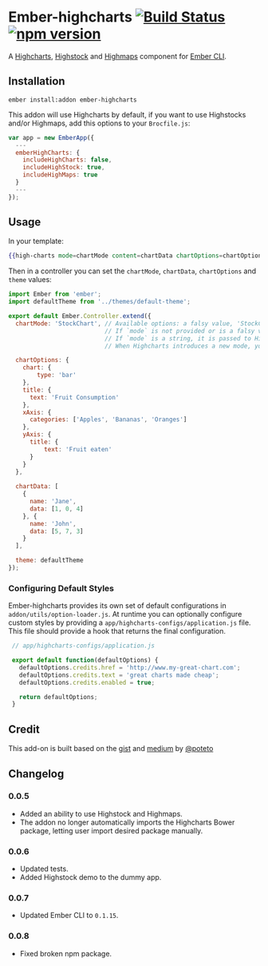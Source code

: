 # Ember-highcharts [![Build Status](https://travis-ci.org/ahmadsoe/ember-highcharts.svg)](https://travis-ci.org/ahmadsoe/ember-highcharts) [![npm version](https://badge.fury.io/js/ember-highcharts.svg)](http://badge.fury.io/js/ember-highcharts)

A [Highcharts](http://www.highcharts.com/products/highcharts), [Highstock](http://www.highcharts.com/products/highstock) and [Highmaps](http://www.highcharts.com/products/highmaps) component for [Ember CLI](http://www.ember-cli.com/).

## Installation

```
ember install:addon ember-highcharts
```

This addon will use Highcharts by default, if you want to use Highstocks and/or Highmaps, add this options to your `Brocfile.js`:

```javascript
var app = new EmberApp({
  ---
  emberHighCharts: {
    includeHighCharts: false,
    includeHighStock: true,
    includeHighMaps: true
  }
  ---
});
```

## Usage

In your template:

```handlebars
{{high-charts mode=chartMode content=chartData chartOptions=chartOptions theme=theme}}
```

Then in a controller you can set the `chartMode`, `chartData`, `chartOptions` and `theme` values:

```javascript
import Ember from 'ember';
import defaultTheme from '../themes/default-theme';

export default Ember.Controller.extend({
  chartMode: 'StockChart', // Available options: a falsy value, 'StockChart', 'Map'.
                           // If `mode` is not provided or is a falsy value, the chart is initialized in Charts mode.
                           // If `mode` is a string, it is passed to Highcharts as the first argument.
                           // When Highcharts introduces a new mode, you will be able to use it here right away.

  chartOptions: {
    chart: {
        type: 'bar'
    },
    title: {
      text: 'Fruit Consumption'
    },
    xAxis: {
      categories: ['Apples', 'Bananas', 'Oranges']
    },
    yAxis: {
      title: {
          text: 'Fruit eaten'
      }
    }
  },
  
  chartData: [
    {
      name: 'Jane',
      data: [1, 0, 4]
    }, {
      name: 'John',
      data: [5, 7, 3]
    }
  ],

  theme: defaultTheme
});
```

### Configuring Default Styles

Ember-highcharts provides its own set of default configurations in
`addon/utils/option-loader.js`.  At runtime you can optionally configure custom
styles by providing a `app/highcharts-configs/application.js` file.  This
file should provide a hook that returns the final configuration.

```javascript
 // app/highcharts-configs/application.js

 export default function(defaultOptions) {
   defaultOptions.credits.href = 'http://www.my-great-chart.com';
   defaultOptions.credits.text = 'great charts made cheap';
   defaultOptions.credits.enabled = true;

   return defaultOptions;
 }
```


## Credit

This add-on is built based on the [gist](https://gist.github.com/poteto/cd2bb47e77bf87c94d33) and [medium](https://medium.com/delightful-ui-for-ember-apps/using-highcharts-js-in-an-ember-app-18a65d611644) by [@poteto](https://github.com/poteto)


## Changelog

### 0.0.5

- Added an ability to use Highstock and Highmaps.
- The addon no longer automatically imports the Highcharts Bower package, letting user import desired package manually.

### 0.0.6

- Updated tests.
- Added Highstock demo to the dummy app.

### 0.0.7

- Updated Ember CLI to `0.1.15`.

### 0.0.8

- Fixed broken npm package.

